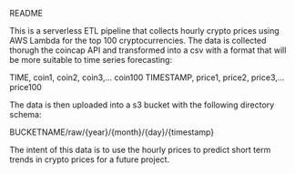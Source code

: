 README

This is a serverless ETL pipeline that collects hourly crypto prices using AWS Lambda for the top 100 cryptocurrencies. The data is collected thorugh the coincap API and transformed into a csv with a format that will be more suitable to time series forecasting: 

TIME, coin1, coin2, coin3,... coin100
TIMESTAMP, price1, price2, price3,... price100


The data is then uploaded into a s3 bucket with the following directory schema:

BUCKETNAME/raw/{year}/{month}/{day}/{timestamp}

The intent of this data is to use the hourly prices to predict short term trends in crypto prices for a future project.
